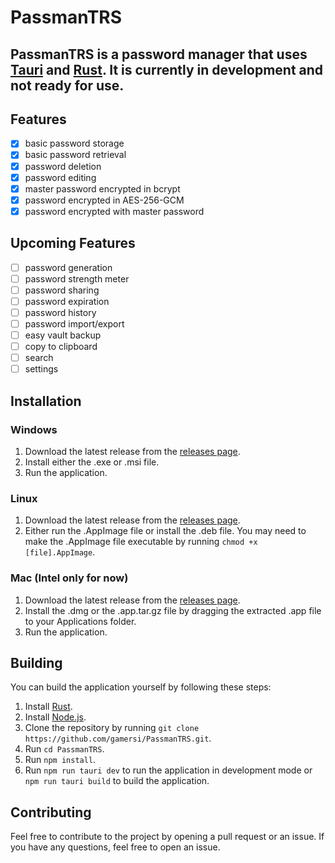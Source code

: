 # PassmanTRS
## PassmanTRS is a password manager that uses [Tauri](https://tauri.app/) and [Rust](https://www.rust-lang.org/). It is currently in development and not ready for use.
## Features
- [x] basic password storage
- [x] basic password retrieval
- [x] password deletion
- [x] password editing
- [x] master password encrypted in bcrypt
- [x] password encrypted in AES-256-GCM
- [x] password encrypted with master password

## Upcoming Features
- [ ] password generation
- [ ] password strength meter
- [ ] password sharing
- [ ] password expiration
- [ ] password history
- [ ] password import/export
- [ ] easy vault backup
- [ ] copy to clipboard
- [ ] search
- [ ] settings

## Installation
### Windows
1. Download the latest release from the [releases page](https://github.com/gamersi/PassmanTRS/releases).
2. Install either the .exe or .msi file.
3. Run the application.

### Linux
1. Download the latest release from the [releases page](https://github.com/gamersi/PassmanTRS/releases).
2. Either run the .AppImage file or install the .deb file. You may need to make the .AppImage file executable by running `chmod +x [file].AppImage`.

### Mac (Intel only for now)
1. Download the latest release from the [releases page](https://github.com/gamersi/PassmanTRS/releases).
2. Install the .dmg or the .app.tar.gz file by dragging the extracted .app file to your Applications folder.
3. Run the application.

## Building
You can build the application yourself by following these steps:
1. Install [Rust](https://www.rust-lang.org/).
2. Install [Node.js](https://nodejs.org/en/).
3. Clone the repository by running `git clone https://github.com/gamersi/PassmanTRS.git`.
4. Run `cd PassmanTRS`.
5. Run `npm install`.
6. Run `npm run tauri dev` to run the application in development mode or `npm run tauri build` to build the application.

## Contributing
Feel free to contribute to the project by opening a pull request or an issue. If you have any questions, feel free to open an issue.